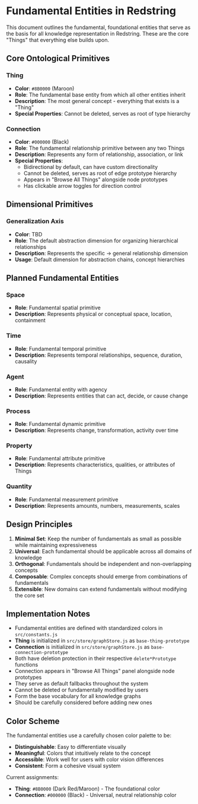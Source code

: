 # Fundamental Entities in Redstring

This document outlines the fundamental, foundational entities that serve as the basis for all knowledge representation in Redstring. These are the core "Things" that everything else builds upon.

## Core Ontological Primitives

### **Thing** 
- **Color**: `#8B0000` (Maroon)
- **Role**: The fundamental base entity from which all other entities inherit
- **Description**: The most general concept - everything that exists is a "Thing"
- **Special Properties**: Cannot be deleted, serves as root of type hierarchy

### **Connection** 
- **Color**: `#000000` (Black)
- **Role**: The fundamental relationship primitive between any two Things
- **Description**: Represents any form of relationship, association, or link
- **Special Properties**: 
  - Bidirectional by default, can have custom directionality
  - Cannot be deleted, serves as root of edge prototype hierarchy
  - Appears in "Browse All Things" alongside node prototypes
  - Has clickable arrow toggles for direction control

## Dimensional Primitives

### **Generalization Axis**
- **Color**: TBD
- **Role**: The default abstraction dimension for organizing hierarchical relationships
- **Description**: Represents the specific → general relationship dimension
- **Usage**: Default dimension for abstraction chains, concept hierarchies

## Planned Fundamental Entities

### **Space**
- **Role**: Fundamental spatial primitive
- **Description**: Represents physical or conceptual space, location, containment

### **Time** 
- **Role**: Fundamental temporal primitive
- **Description**: Represents temporal relationships, sequence, duration, causality

### **Agent**
- **Role**: Fundamental entity with agency
- **Description**: Represents entities that can act, decide, or cause change

### **Process**
- **Role**: Fundamental dynamic primitive
- **Description**: Represents change, transformation, activity over time

### **Property**
- **Role**: Fundamental attribute primitive  
- **Description**: Represents characteristics, qualities, or attributes of Things

### **Quantity**
- **Role**: Fundamental measurement primitive
- **Description**: Represents amounts, numbers, measurements, scales

## Design Principles

1. **Minimal Set**: Keep the number of fundamentals as small as possible while maintaining expressiveness
2. **Universal**: Each fundamental should be applicable across all domains of knowledge
3. **Orthogonal**: Fundamentals should be independent and non-overlapping concepts
4. **Composable**: Complex concepts should emerge from combinations of fundamentals
5. **Extensible**: New domains can extend fundamentals without modifying the core set

## Implementation Notes

- Fundamental entities are defined with standardized colors in `src/constants.js`
- **Thing** is initialized in `src/store/graphStore.js` as `base-thing-prototype`
- **Connection** is initialized in `src/store/graphStore.js` as `base-connection-prototype`
- Both have deletion protection in their respective `delete*Prototype` functions
- Connection appears in "Browse All Things" panel alongside node prototypes
- They serve as default fallbacks throughout the system
- Cannot be deleted or fundamentally modified by users
- Form the base vocabulary for all knowledge graphs
- Should be carefully considered before adding new ones

## Color Scheme

The fundamental entities use a carefully chosen color palette to be:
- **Distinguishable**: Easy to differentiate visually
- **Meaningful**: Colors that intuitively relate to the concept
- **Accessible**: Work well for users with color vision differences
- **Consistent**: Form a cohesive visual system

Current assignments:
- **Thing**: `#8B0000` (Dark Red/Maroon) - The foundational color
- **Connection**: `#000000` (Black) - Universal, neutral relationship color
